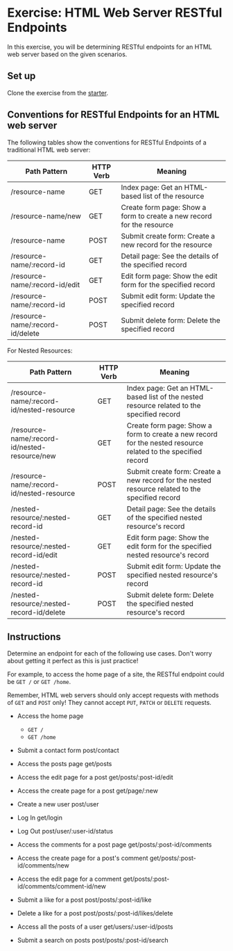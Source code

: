 # Exercise: HTML Web Server RESTful Endpoints

In this exercise, you will be determining RESTful endpoints for an HTML web
server based on the given scenarios.

## Set up

Clone the exercise from the [starter].

## Conventions for RESTful Endpoints for an HTML web server

The following tables show the conventions for RESTful Endpoints of a traditional
HTML web server:

| Path Pattern                     | HTTP Verb | Meaning                                                               |
| -------------------------------- | --------- | --------------------------------------------------------------------- |
| /resource-name                   | GET       | Index page: Get an HTML-based list of the resource                    |
| /resource-name/new               | GET       | Create form page: Show a form to create a new record for the resource |
| /resource-name                   | POST      | Submit create form: Create a new record for the resource              |
| /resource-name/:record-id        | GET       | Detail page: See the details of the specified record                  |
| /resource-name/:record-id/edit   | GET       | Edit form page: Show the edit form for the specified record           |
| /resource-name/:record-id        | POST      | Submit edit form: Update the specified record                         |
| /resource-name/:record-id/delete | POST      | Submit delete form: Delete the specified record                       |

For Nested Resources:

| Path Pattern                                  | HTTP Verb | Meaning                                                                                                      |
| --------------------------------------------- | --------- | ------------------------------------------------------------------------------------------------------------ |
| /resource-name/:record-id/nested-resource     | GET       | Index page: Get an HTML-based list of the nested resource related to the specified record                    |
| /resource-name/:record-id/nested-resource/new | GET       | Create form page: Show a form to create a new record for the nested resource related to the specified record |
| /resource-name/:record-id/nested-resource     | POST      | Submit create form: Create a new record for the nested resource related to the specified record              |
| /nested-resource/:nested-record-id            | GET       | Detail page: See the details of the specified nested resource's record                                       |
| /nested-resource/:nested-record-id/edit       | GET       | Edit form page: Show the edit form for the specified nested resource's record                                |
| /nested-resource/:nested-record-id            | POST      | Submit edit form: Update the specified nested resource's record                                              |
| /nested-resource/:nested-record-id/delete     | POST      | Submit delete form: Delete the specified nested resource's record                                            |

## Instructions

Determine an endpoint for each of the following use cases. Don't worry about
getting it perfect as this is just practice!

For example, to access the home page of a site, the RESTful endpoint could be
`GET /` or `GET /home`.

Remember, HTML web servers should only accept requests with methods of `GET` and
`POST` only! They cannot accept `PUT`, `PATCH` or `DELETE` requests.

- Access the home page
  - `GET /`
  - `GET /home`
- Submit a contact form
    post/contact

- Access the posts page
    get/posts

- Access the edit page for a post
    get/posts/:post-id/edit

- Access the create page for a post
    get/page/:new

- Create a new user
    post/user

- Log In
    get/login

- Log Out
   post/user/:user-id/status

- Access the comments for a post page
    get/posts/:post-id/comments

- Access the create page for a post's comment
    get/posts/:post-id/comments/new

- Access the edit page for a comment
   get/posts/:post-id/comments/comment-id/new

- Submit a like for a post
    post/posts/:post-id/like

- Delete a like for a post
     post/posts/:post-id/likes/delete

- Access all the posts of a user
   get/users/:user-id/posts

- Submit a search on posts
    post/posts/:post-id/search

[starter]: https://github.com/appacademy/practice-for-week-08-html-web-server-restful-endpoints
